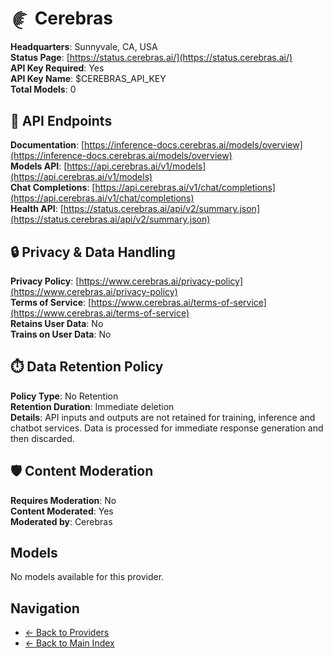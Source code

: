 # <img src="./logo.svg" alt="Cerebras Logo" style="vertical-align: middle; height: 32px; width: auto; min-width: 32px"> Cerebras

**Headquarters**: Sunnyvale, CA, USA  
**Status Page**: [https://status.cerebras.ai/](https://status.cerebras.ai/)  
**API Key Required**: Yes  
**API Key Name**: $CEREBRAS_API_KEY  
**Total Models**: 0

## 🔗 API Endpoints

**Documentation**: [https://inference-docs.cerebras.ai/models/overview](https://inference-docs.cerebras.ai/models/overview)  
**Models API**: [https://api.cerebras.ai/v1/models](https://api.cerebras.ai/v1/models)  
**Chat Completions**: [https://api.cerebras.ai/v1/chat/completions](https://api.cerebras.ai/v1/chat/completions)  
**Health API**: [https://status.cerebras.ai/api/v2/summary.json](https://status.cerebras.ai/api/v2/summary.json)  

## 🔒 Privacy & Data Handling

**Privacy Policy**: [https://www.cerebras.ai/privacy-policy](https://www.cerebras.ai/privacy-policy)  
**Terms of Service**: [https://www.cerebras.ai/terms-of-service](https://www.cerebras.ai/terms-of-service)  
**Retains User Data**: No  
**Trains on User Data**: No  

## ⏱️ Data Retention Policy

**Policy Type**: No Retention  
**Retention Duration**: Immediate deletion  
**Details**: API inputs and outputs are not retained for training, inference and chatbot services. Data is processed for immediate response generation and then discarded.  

## 🛡️ Content Moderation

**Requires Moderation**: No  
**Content Moderated**: Yes  
**Moderated by**: Cerebras  

## Models

No models available for this provider.

## Navigation

- [← Back to Providers](../README.md)
- [← Back to Main Index](../../README.md)
